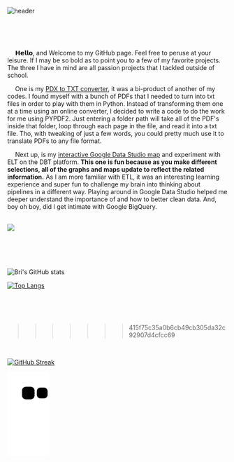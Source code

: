 ![header](https://capsule-render.vercel.app/api?height=300&text=Bri&nbsp;&nbsp;Chavez&fontColor=32CD32&fontSize=100&fontAlignY=30&desc=data&nbsp;engineer&descAlign=40&animation=twinkling&color=0:191970,100:4682B4)


<!-- &color=_custom_gradient&color=0:0047AB,100:301934 -->
</br>
</br>
</br>


&emsp; 𝗛𝗲𝗹𝗹𝗼, and Welcome to my GitHub page. Feel free to peruse at your leisure. If I may be so bold as to point you to a few of my favorite projects. The three I have in mind are all passion projects that I tackled outside of school. 

&emsp; One is my [PDX to TXT converter](https://github.com/BriChavez/pdf_txt_converter), it was a bi-product of another of my codes. I found myself with a bunch of PDFs that I needed to turn into txt files in order to play with them in Python. Instead of transforming them one at a time using an online converter, I decided to write a code to do the work for me using PYPDF2. Just entering a folder path will take all of the PDF's inside that folder, loop through each page in the file, and read it into a txt file. Tho, with tweaking of just a few words, you could pretty much use it to translate PDFs to any file format. 

&emsp; Next up, is my [interactive Google Data Studio map](https://brichavez.github.io/dbt_world_cup/) and experiment with ELT on the DBT platform. **This one is fun because as you make different selections, all of the graphs and maps update to reflect the related information.** As I am more familiar with ETL, it was an interesting learning experience and super fun to challenge my brain into thinking about pipelines in a different way. Playing around in Google Data Studio helped me deeper understand the importance of and how to better clean data. And, boy oh boy, did I get intimate with Google BigQuery. 


</br>

<div id="header" align="left">
  <img src="https://blog.panoply.io/hs-fs/hubfs/Blog_images/5%20data%20tasks-%20gif1.gif?width=300&height=225&name=5%20data%20tasks-%20gif1.gif" width="40%"/>
</div>

</br>
</br>
</br>
</br>

![Bri's GitHub stats](https://github-readme-stats.vercel.app/api?username=BriChavez&show_icons=true&theme=algolia)

[![Top Langs](https://github-readme-stats.vercel.app/api/top-langs/?username=BriChavez&layout=compact&theme=algolia)](https://github.com/BriChavez/github-readme-stats)

</br>
</br>
</br>



<!-- <img src="https://github-readme-linkedin-2nk85ecf1-brichavez.vercel.app/user?username=bri-chavez" width="730" height="100" />


<img src="https://github-readme-linkedin-2nk85ecf1-brichavez.vercel.app/education?username=bri-chavez" width="730" height="100" />

<img src="https://github-readme-linkedin-2nk85ecf1-brichavez.vercel.app/languages?username=bri-chavez" width="730" height="100" />

<img src="https://github-readme-linkedin-git-master-brichavez.vercel.app/skills?username=bri-chavez" width="730" height="100" />

<<<<<<< HEAD
<img src="https://github-readme-linkedin-2nk85ecf1-brichavez.vercel.app/experience?username=bri-chavez" width="730" height="100" /> -->


>>>>>>> 415f75c35a0b6cb49cb305da32c92907d4cfcc69

</br>


[![GitHub Streak](https://streak-stats.demolab.com?user=brichavez&theme=deepBlue)](https://git.io/streak-stats)



![Snake animation](https://github.com/brichavez/brichavez/blob/output/github-contribution-grid-snake.svg)
